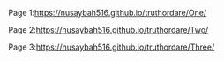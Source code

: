Page 1:https://nusaybah516.github.io/truthordare/One/






Page 2:https://nusaybah516.github.io/truthordare/Two/








Page 3:https://nusaybah516.github.io/truthordare/Three/
